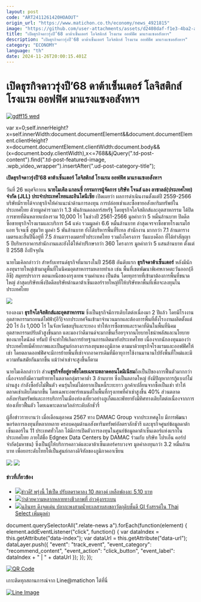 ```yaml
---
layout: post
code: "ART2411261420HOAOUT"
origin_url: "https://www.matichon.co.th/economy/news_4921815"
image: "https://github.com/user-attachments/assets/d2408daf-f1e3-4ba2-adab-dea73b00a3f1"
title: "เปิดธุรกิจดาวรุ่งปี’68 ดาต้าเซ็นเตอร์ โลจิสติกส์ โรงแรม ออฟฟิศ มาแรงแซงอสังหาฯ"
description: "เปิดธุรกิจดาวรุ่งปี'68 ดาต้าเซ็นเตอร์ โลจิสติกส์ โรงแรม ออฟฟิศ มาแรงแซงอสังหาฯ"
category: "ECONOMY"
language: "th"
date: 2024-11-26T20:00:15.401Z
---
```


# เปิดธุรกิจดาวรุ่งปี’68 ดาต้าเซ็นเตอร์ โลจิสติกส์ โรงแรม ออฟฟิศ มาแรงแซงอสังหาฯ

[![](https://www.matichon.co.th/wp-content/uploads/2024/11/gdff15-wed.jpg "gdff15 wed")](https://www.matichon.co.th/wp-content/uploads/2024/11/gdff15-wed.jpg)

var x=0;self.innerHeight?x=self.innerWidth:document.documentElement&&document.documentElement.clientHeight?x=document.documentElement.clientWidth:document.body&&(x=document.body.clientWidth),x<=768&&jQuery(".td-post-content").find(".td-post-featured-image, .wpb\_video\_wrapper").insertAfter(".ud-post-category-title");

**เปิดธุรกิจดาวรุ่งปี’68 ดาต้าเซ็นเตอร์ โลจิสติกส์ โรงแรม ออฟฟิศ มาแรงแซงอสังหาฯ**

วันที่ 26 พฤศจิกายน **นายไมเคิล แกลนซี่ กรรมการผู้จัดการ บริษัท โจนส์ แลง ลาซาลล์(ประเทศไทย) จํากัด (JLL) ประจำประเทศไทยและอินโดนีเซีย** เปิดเผยว่า ผลการดำเนินงานตั้งแต่ปี 2559-2566 บริษัทมีรายได้จากธุรกิจให้คำแนะนำด้านการลงทุน การปล่อยเช่าและซื้อขายอสังหาริมทรัพย์ในประเทศไทย ด้วยมูลค่ารวมกว่า 1.3 พันล้านดอลลาร์สหรัฐ โดยธุรกิจโลจิสติกส์และอุตสาหกรรม ได้ปิดการขายที่ดินหลายแปลงรวม 10,000 ไร่ ในช่วงปี 2561-2566 มูลค่ากว่า 5 หมื่นล้านบาท ปิดดีลซื้อขายธุรกิจโรงแรมและบริการ 54 แห่ง รวมมูลค่า 6.6 หมื่นล้านบาท ล่าสุดเจรจาซื้อขายโรงแรมไฮแอท รีเจนซี่ สุขุมวิท มูลค่า 5 พันล้านบาท ยังได้บริหารพื้นที่รีเทล สำนักงาน มากกว่า 7.1 ล้านตารางเมตรและสิ้นปีนี้อยู่ที่ 7.5 ล้านตารางเมตรทั่วประเทศไทย รวมถึงโครงการ วันแบงค็อก ที่ได้ทำสัญญา 5 ปีบริหารอาคารสำนักงานและยังได้ให้คำปรึกษากว่า 360 โครงการ มูลค่ากว่า 5 แสนล้านบาท ตั้งแต่ปี 2558 ถึงปัจจุบัน

นายไมเคิลกล่าวว่า สำหรับเทรนด์ธุรกิจที่มาแรงในปี 2568 อันดับแรก **ธุรกิจดาต้าเซ็นเตอร์** หลังมีนักลงทุนรายใหญ่เข้ามาดูพื้นที่ในนิคมอุตสาหกรรมหลายทำเล เช่น พื้นที่เขตพัฒนาพิเศษภาคตะวันออก(อีอีซี) สมุทรปราการ ตอนเหนือของกรุงเทพ รามคำแหง เป็นต้น โดยทุกรายที่เข้ามาต้องการพื้นที่ขนาดใหญ่ ล่าสุดบริษัทเพิ่งปิดดีลบริษัทด้านดาต้าเซ็นเตอร์รายใหญ่ที่ให้บริษัทหาพื้นที่เพื่อจะลงทุนในประเทศไทย

![](https://www.matichon.co.th/wp-content/uploads/2024/11/A856EA3C-DB8E-4941-9DBC-8E9E3F563A68-scaled.jpg)

รองลงมา **ธุรกิจโลจิสติกส์และอุตสาหกรรม** ซึ่งเป็นธุรกิจมีการเติบโตต่อเนื่องมา 2 ปีแล้ว โดยมีโรงงานอุตสาหกรรมรถยนต์ไฟฟ้า(อีวี)จากประเทศจีนเข้ามาจำนวนมากและต้องการพื้นที่ตั้งโรงงานผลิตตั้งแต่ 20 ไร่ ถึง 1,000 ไร่ ในจังหวัดชลบุรีและระยอง ทำให้การซื้อขายและราคาที่ดินในพื้นที่นิคมอุตสาหกรรมปรับตัวสูงขึ้นมาก และมองว่าดีมานด์จะมากขึ้นเรื่อยๆจากนโยบายไชน่าพลัสและนโยบายของนายโดนัลด์ ทรัมป์ ที่จะทำให้เกิดการย้ายฐานการผลิตมายังประเทศไทย เนื่องจากนักลงทุนมองว่าประเทศไทยมีศักยภาพและเป็นศูนย์กลางการลงทุนของภูมิภาค ตามมาด้วยธุรกิจโรงแรมและออฟฟิศให้เช่า โดยตลาดออฟฟิศจะมีการย้ายพื้นที่เช่าจากอาคารเดิมที่มีอายุการใช้งานมานานไปยังพื้นที่ใหม่และมีความทันสมัยกันมากขึ้น แม้ว่าค่าเช่าจะสูงขึ้นก็ตาม

นายไมเคิลกล่าวว่า ส่วน**ธุรกิจที่อยู่อาศัยโดยเฉพาะตลาดคอนโดมิเนียม**ถือเป็นปีของการฟื้นตัวมากกว่า เนื่องจากยังมีความท้าทายในตลาดกลุ่มราคาต่ำ 3 ล้านบาท ซึ่งเป็นตลาดใหญ่ ยังมีปัญหาการกู้แบงก์ไม่ผ่านสูง กำลังซื้อยังไม่ฟื้นตัว คนรุ่นใหม่ไม่อยากเป็นหนี้ระยะยาว ลูกค้าเปลี่ยนจากซื้อเป็นเช่า ทำให้ตลาดเช่าเติบโตมากขึ้น โดยเฉพาะอพาร์ทเมนต์ในพื้นที่กรุงเทพที่ค่าเช่าสูงขึ้น 40% ส่วนตลาดอสังหาริมทรัพย์และการบริการในเมืองท่องเที่ยวอย่างภูเก็ตและพัทยายังมีทิศทางเติบโตต่อเนื่องจากการท่องเที่ยวฟื้นตัว โดยเฉพาะตลาดวิลล่าระดับลักชัวรี่

ผู้สื่อข่าวรายงานว่า เมื่อเดือนตุลาคม 2567 ทาง DAMAC Group จากประเทศดูไบ มีการพัฒนาพอร์ตการลงทุนที่หลากหลาย ครอบคลุมด้านอสังหาริมทรัพย์อัลตราลักชัวรี และธุรกิจศูนย์ข้อมูลดาต้าเซ็นเตอร์ใน 11 ประเทศทั่วโลก ได้มีการเปิดตัวการลงทุนในศูนย์ข้อมูลดาต้าเซ็นเตอร์แห่งแรกในประเทศไทย ภายใต้ชื่อ Edgnex Data Centers by DAMAC ร่วมกับ บริษัท โปรเอ็น คอร์ป จำกัด(มหาชน) ซึ่งเป็นผู้ให้บริการคลาวด์และดาต้าเซ็นเตอร์ครบวงจร มูลค่าลงทุนกว่า 3.2 หมื่นล้านบาท เพื่อยกระดับไทยให้เป็นศูนย์กลางดิจิทัลของภูมิภาคอาเซียน

![](https://www.matichon.co.th/wp-content/uploads/2024/11/9BCC5AA2-1E12-41C5-A085-C816EAFF20A3-scaled.jpg) ![](https://www.matichon.co.th/wp-content/uploads/2024/11/FA30E1FE-09F0-469E-89B9-756DE0F943B2-scaled.jpg)

#### ข่าวที่เกี่ยวข้อง

*   [![](https://www.matichon.co.th/wp-content/uploads/2024/11/gdff18-wed.jpg)ข่าวดี! พรุ่งนี้ ไข่เป็ด ปรับลดราคาลง 10 สตางค์ เหลือฟองละ 5.10 บาท](https://www.matichon.co.th/economy/news_4921869)
*   [![](https://www.matichon.co.th/wp-content/uploads/2024/11/gdff12-wed.jpg)ว่าด้วยความหลากหลายทางชีวภาพที่ อ่าวคุ้งกระเบน](https://www.matichon.co.th/article/news_4921734)
*   [![](https://www.matichon.co.th/wp-content/uploads/2024/11/gdff11-wed.jpg)นภินทร ดึงจุดเด่น ปลากะพงสามน้ำทะเลสาบสงขลาวัตถุดิบชั้นดี GI รังสรรค์ใน Thai Select เพิ่มมูลค่า](https://www.matichon.co.th/economy/news_4921692)

document.querySelectorAll(".relate-news a").forEach(function(element) { element.addEventListener("click", function() { var dataIndex = this.getAttribute("data-index"); var dataUrl = this.getAttribute("data-url"); dataLayer.push({ "event": "track\_event", "event\_category": "recommend\_content", "event\_action": "click\_button", "event\_label": dataIndex + " | " + dataUrl }); }); });

[![QR Code](https://www.matichon.co.th/wp-content/uploads/2023/07/wob1371z.jpg)](https://lin.ee/ht0nDxX)

เกาะติดทุกสถานการณ์จาก Line@matichon ได้ที่นี่

[![Line Image](https://www.matichon.co.th/wp-content/uploads/2023/07/th.png)](https://lin.ee/ht0nDxX)